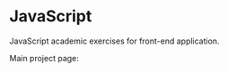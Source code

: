 # JavaScript

JavaScript academic exercises for front-end application.

Main project page:
<a href=''></a>
